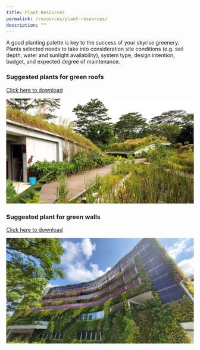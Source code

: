 ```yaml
---
title: Plant Resources
permalink: /resources/plant-resources/
description: ""
---
```

A good planting palette is key to the success of your skyrise greenery. Plants selected needs to take into consideration site conditions (e.g. soil depth, water and sunlight availability), system type, design intention, budget, and expected degree of maintenance. 

### **Suggested plants for green roofs**
[Click here to download](/files/Plant%20resources/suggested%20plant%20species%20for%20green%20roofs.pdf)

<img style="width:600px" src="/images/Skyrise%20Greenery/Kranji.jpg">

### **Suggested plant  for green walls** 
[Click here to download](/files/Plant%20resources/suggested%20plant%20species%20for%20green%20walls.pdf)

<img style="width:600px" src="/images/Skyrise%20Greenery/keppel.jpg">